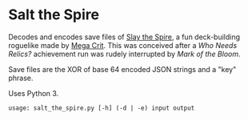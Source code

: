 # Salt the Spire

Decodes and encodes save files of [Slay the Spire](https://store.steampowered.com/app/646570/Slay_the_Spire/), a fun deck-building roguelike made by [Mega Crit](https://www.megacrit.com/). This was conceived after a *Who Needs Relics?* achievement run was rudely interrupted by *Mark of the Bloom*.

Save files are the XOR of base 64 encoded JSON strings and a "key" phrase.

Uses Python 3.

```
usage: salt_the_spire.py [-h] (-d | -e) input output
```
